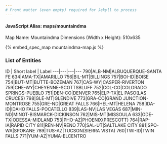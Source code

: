 ```yaml
---
# Front matter (even empty) required for Jekyll to process
---
```


#### JavaScript Alias: maps/mountaindma

Map Name: Mountaindma
Dimensions (Width x Height): 510x635



{% embed_spec_map mountaindma-map.js %}

### List of Entities

ID | Short label | Label
---|---|---|---
790|ALB-NM|ALBUQUERQUE-SANTA FE
634|AMA-TX|AMARILLO
756|BIL-MT|BILLINGS
757|BOI-ID|BOISE
754|BUT-MT|BUTTE-BOZEMAN
767|CAS-WY|CASPER-RIVERTON
759|CHE-WY|CHEYENNE-SCOTTSBLUFF
752|COL-CO|COLORADO SPRINGS-PUEBLO
751|DEN-CO|DENVER
765|ELP-TX|EL PASO(LAS CRUCES)
798|GLE-MT|GLENDIVE
773|GRA-CO|GRAND JUNCTION-MONTROSE
755|GRE-ND|GREAT FALLS
766|HEL-MT|HELENA
758|IDA-ID|IDAHO FALLS-POCATELLO
839|LAS-NV|LAS VEGAS
687|MIN-ND|MINOT-BISMARCK-DICKINSON
762|MIS-MT|MISSOULA
633|ODE-TX|ODESSA-MIDLAND
753|PHO-AZ|PHOENIX(PRESCOTT)
764|RAP-IA|RAPID CITY
811|REN-NV|RENO
770|SAL-UT|SALTLAKE CITY
881|SPO-WA|SPOKANE
789|TUS-AZ|TUCSON(SIERRA VISTA)
760|TWI-ID|TWIN FALLS
771|YUM-AZ|YUMA-ELCENTRO

